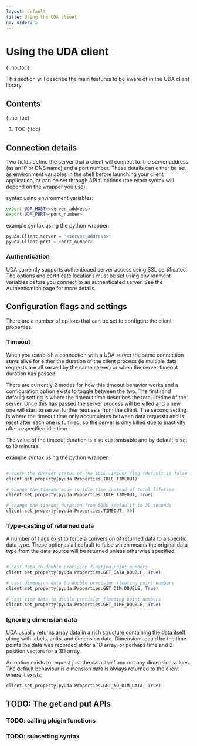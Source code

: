 ```yaml
---
layout: default
title: Using the UDA client
nav_order: 5
---
```


# Using the UDA client 
{:.no_toc}

This section will describe the main features to be aware of in the UDA client library.

## Contents
{:.no_toc}
1. TOC 
{:toc}

## Connection details

Two fields define the server that a client will connect to: the server address (as an IP or DNS name) and a port number. These details can either be set as environment variables in the shell before launching your client application, or can be set through API functions (the exact syntax will depend on the wrapper you use). 

syntax using environment variables:
```sh
export UDA_HOST=<server_address>
export UDA_PORT=<port_number>
```

example syntax using the python wrapper:
```py
pyuda.Client.server = "<server_address>"
pyuda.Client.port = <port_number>
```

### Authentication

UDA currently supports authenticaed server access using SSL certificates. The options and certificate locations must be set using environment variables before you connect to an authenticated server. See the Authentication page for more details.

## Configuration flags and settings

There are a number of options that can be set to configure the client properties. 

### Timeout

When you establish a connection with a UDA server the same connection stays alive for either the duration of the client process (ie multiple data requests are all served by the same server) or when the server timeout duration has passed. 

There are currently 2 modes for how this timeout behavior works and a configuration option exists to toggle between the two. The first (and default) setting is where the timeout time describes the total lifetime of the server. Once this has passed the server process will be killed and a new one will start to server further requests from the client. The second setting is where the timeout time only accumulates between data requests and is reset after each one is fulfilled, so the server is only killed due to inactivity after a specified idle time. 

The value of the timeout duration is also customisable and by default is set to 10 minutes.

example syntax using the python wrapper:
```py

# query the current status of the IDLE_TIMEOUT flag (default is false for total-lifetime behaviour)
client.get_property(pyuda.Properties.IDLE_TIMEOUT)

# change the timeour mode to idle time instead of total lifetime
client.set_property(pyuda.Properties.IDLE_TIMEOUT, True)

# change the timeout duration from 600s (default) to 30 seconds
client.set_property(pyuda.Properties.TIMEOUT, 30)

```

### Type-casting of returned data

A number of flags exist to force a conversion of returned data to a specific data type. These optionas all default to false which means the original data type from the data source will be returned unless otherwise specified. 

```py

# cast data to double precision floating point numbers
client.set_property(pyuda.Properties.GET_DATA_DOUBLE, True)

# cast dimension data to double precision floating point numbers
client.set_property(pyuda.Properties.GET_DIM_DOUBLE, True)

# cast time data to double precision floating point numbers
client.set_property(pyuda.Properties.GET_TIME_DOUBLE, True)
```

### Ignoring dimension data

UDA usually returns array data in a rich structure containing the data itself along with labels, units, and dimension data. Dimensions could be the time points the data was recorded at for a 1D array, or perhaps time and 2 position vectors for a 3D array. 

An option exists to request just the data itself and not any dimension values. The default behaviour is dimension data is always returned to the client where it exists. 

```py
client.set_property(pyuda.Properties.GET_NO_DIM_DATA, True)

```

## TODO: The get and put APIs

### TODO: calling plugin functions

### TODO: subsetting syntax
